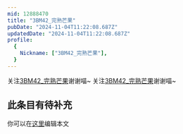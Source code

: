 ```yaml
---
mid: 12888470
title: "3BM42_完熟芒果"
pubDate: "2024-11-04T11:22:08.687Z"
updatedDate: "2024-11-04T11:22:08.687Z"
profile:
  {
    Nickname: ["3BM42_完熟芒果"],
  }
---
```


关注[3BM42_完熟芒果](https://space.bilibili.com/12888470)谢谢喵~ 关注[3BM42_完熟芒果](https://space.bilibili.com/12888470)谢谢喵~

## 此条目有待补充
你可以在[这里](https://github.com/Yuhanawa/VTuber.ICU-Content/edit/master/v/3BM42_完熟芒果/index.md)编辑本文
